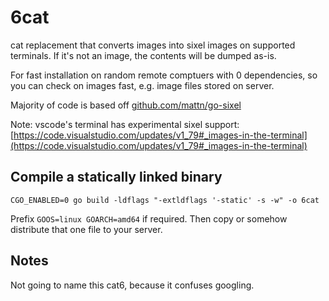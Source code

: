 # 6cat

cat replacement that converts images into sixel images on supported terminals. If it's not an
image, the contents will be dumped as-is.

For fast installation on random remote comptuers with 0 dependencies, so you can check
on images fast, e.g. image files stored on server.

Majority of code is based off [github.com/mattn/go-sixel](github.com/mattn/go-sixel)

Note: vscode's terminal has experimental sixel support:
[https://code.visualstudio.com/updates/v1_79#_images-in-the-terminal](https://code.visualstudio.com/updates/v1_79#_images-in-the-terminal)

## Compile a statically linked binary

```CGO_ENABLED=0 go build -ldflags "-extldflags '-static' -s -w" -o 6cat```

Prefix `GOOS=linux GOARCH=amd64` if required. Then copy or somehow distribute that one file to your server.

## Notes

Not going to name this cat6, because it confuses googling.
